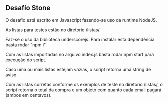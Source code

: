 ## Desafio Stone

O desafio está escrito em Javascript fazendo-se uso da runtime NodeJS.

As listas para testes estão no diretório /listas/.

Faz-se o uso da biblioteca underscorejs. Para instalar esta dependência basta rodar "npm i".

Com as listas importadas no arquivo index.js basta rodar npm start para execução do script. 

Caso uma ou mais listas estejam vazias, o script retorna uma string de aviso. 

Com as listas corretas conforme os exemplos de teste no diretório /listas/, o script retorna o total da compra e um objeto com quanto cada email pagará (ambos em centavos).

